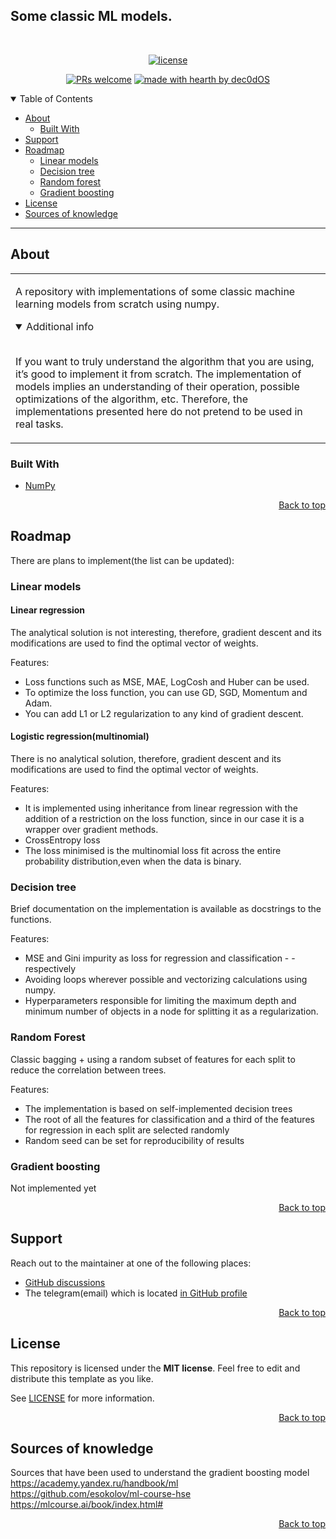 ## Some classic ML models.

<div align="center">
<br />

[![license](https://img.shields.io/badge/license-MIT-green)](LICENSE)

[![PRs welcome](https://img.shields.io/badge/PRs-welcome-ff69b4.svg?style=flat-square)](https://github.com/gorlov047/ClassicML_models/issues)
[![made with hearth by dec0dOS](https://img.shields.io/badge/made%20with%20%E2%99%A5%20by-gorlov047-red)](https://github.com/gorlov047)

</div>

<details open="open">
<summary>Table of Contents</summary>

- [About](#about)
  - [Built With](#built-with)
- [Support](#support)
- [Roadmap](#roadmap)
  - [Linear models](#linear-models)
  - [Decision tree](#decision-tree)
  - [Random forest](#random-forest)
  - [Gradient boosting](#gradient-boosting)
- [License](#license)
- [Sources of knowledge](#sources-of-knowledge)

</details>

---

## About

<table>
<tr>
<td>

A repository with implementations of some classic machine learning models from scratch using numpy.

<details open>
<summary>Additional info</summary>
<br>

 If you want to truly understand the algorithm that you are using, it’s good to implement it from scratch. The implementation of models implies an understanding of their operation, possible optimizations of the algorithm, etc. Therefore, the implementations presented here do not pretend to be used in real tasks.

</details>

</td>
</tr>
</table>

### Built With

- [NumPy](https://github.com/numpy/numpy)

<p align="right"><a href="#some-classic-ml-models">Back to top</a></p>

## Roadmap
There are plans to implement(the list can be updated):
### Linear models
#### Linear regression
The analytical solution is not interesting, therefore, gradient descent and its modifications are used to find the optimal vector of weights.

Features:
- Loss functions such as MSE, MAE, LogCosh and Huber can be used.
- To optimize the loss function, you can use GD, SGD, Momentum and Adam.
- You can add L1 or L2 regularization to any kind of gradient descent.
#### Logistic regression(multinomial)
There is no analytical solution, therefore, gradient descent and its modifications are used to find the optimal vector of weights.

Features:
- It is implemented using inheritance from linear regression with the addition of a restriction on the loss function, since in our case it is a wrapper over gradient methods.
- CrossEntropy loss
- The loss minimised is the multinomial loss fit across the entire probability distribution,even when the data is binary.  

### Decision tree
Brief documentation on the implementation is available as docstrings to the functions.

Features:
- MSE and Gini impurity as loss for regression and classification - - respectively
- Avoiding loops wherever possible and vectorizing calculations using numpy.
- Hyperparameters responsible for limiting the maximum depth and minimum number of objects in a node for splitting it as a regularization.
### Random Forest
Classic bagging + using a random subset of features for each split to reduce the correlation between trees.  

Features:
- The implementation is based on self-implemented decision trees
- The root of all the features for classification and a third of the features for regression in each split are selected randomly
- Random seed can be set for reproducibility of results
### Gradient boosting
Not implemented yet
<p align="right"><a href="#some-classic-ml-models">Back to top</a></p>

## Support

Reach out to the maintainer at one of the following places:

- [GitHub discussions](https://github.com/gorlov047/ClassicML_models/discussions)
- The telegram(email) which is located [in GitHub profile](https://github.com/gorlov047)

<p align="right"><a href="#some-classic-ml-models">Back to top</a></p>

## License

This repository is licensed under the **MIT license**. Feel free to edit and distribute this template as you like.

See [LICENSE](LICENSE) for more information.

<p align="right"><a href="#some-classic-ml-models">Back to top</a></p>

## Sources of knowledge
Sources that have been used to understand the gradient boosting model  
https://academy.yandex.ru/handbook/ml  
https://github.com/esokolov/ml-course-hse  
https://mlcourse.ai/book/index.html#

<p align="right"><a href="#some-classic-ml-models">Back to top</a></p>